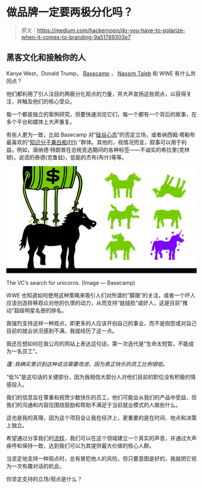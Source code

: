# 做品牌一定要两极分化吗？

> 原文：<https://medium.com/hackernoon/do-you-have-to-polarize-when-it-comes-to-branding-9a51789303e7>

## 黑客文化和接触你的人

Kanye West，Donald Trump， [Basecamp](https://basecamp.com/) ， [Nassim Taleb](https://twitter.com/nntaleb) 和 WWE 有什么共同点？

他们都利用了引人注目的两极分化观点的力量，并大声宣扬这些观点，以获得关注，并触及他们的核心受众。

每一个都是独立的案例研究，但要快速浏览它们，每一个都有一个背后的故事，在多个平台和媒体上大声重复。

有些人更为一致，比如 Basecamp 对“[硅谷心态](https://m.signalvnoise.com/reconsider-41adf356857f)”的否定立场，或者纳西姆·塔勒布最喜欢的“[知识分子兼白痴(IYI)](/incerto/the-intellectual-yet-idiot-13211e2d0577) ”群体。其他的，视情况而变，叙事可以用于利益。例如，唐纳德·特朗普在总统竞选期间的各种标签——不诚实的希拉里(克林顿)，说谎的泰德(克鲁兹)，低能的杰布(布什)等等。

![](img/55d993bbb702130f1dcf5b736f78e311.png)

The VC’s search for unicorns. (Image — Basecamp)

WWE 也知道如何使用这种策略来吸引人们对所谓的“脚跟”的关注，或者一个坏人应该创造转移观众对他的仇恨的动力，从而支持“娃娃脸”或好人，这是目前“推动”超级明星名册的排名。

我强烈支持这样一种观点，即更多的人应该开创自己的事业，而不是抱怨或对自己目前的就业状况感到不满，我就经历了这一点。

我还在想如何在我公司的网站上表达这句话，第一次迭代是“生命太短暂，不能成为一名员工”。

***注*** *:我确实意识到这种说法需要改进，因为真正快乐的员工比例很低。*

“低%”是这句话的关键部分，因为我相信大部分人对他们目前的职位没有积极的情感投入。

我们的信息旨在尊重和祝贺少数快乐的员工，他们可能会从我们的产品中受益，但我们的沟通和内容应围绕鼓励和帮助不满足于当前就业模式的人做些什么。

这也是我的真理，因为这个项目会让我在经济上，更重要的是在时间、地点和决策上独立。

希望通过分享我们的[流程](https://weardulo.com/blogs/origins)，我们可以在这个领域建立一个真实的声音，并通过大声疾呼和保持一致，达到我们可以为其提供最大价值的核心人群。

当坚定地支持一种观点时，总有冒犯他人的风险，但只要意图是好的，我就把它视为一次有趣对话的机会。

你坚定支持的立场/观点是什么？